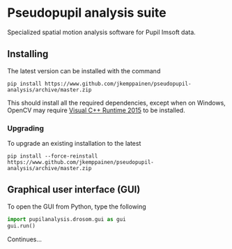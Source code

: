 <h1>Pseudopupil analysis suite</h1>
Specialized spatial motion analysis software for Pupil Imsoft data.


<h2>Installing</h2>

The latest version can be installed with the command

```
pip install https://www.github.com/jkemppainen/pseudopupil-analysis/archive/master.zip
```

This should install all the required dependencies, except when on Windows, OpenCV may require
[Visual C++ Runtime 2015](https://www.microsoft.com/download/details.aspx?id=48145) to be installed.


<h3>Upgrading</h3>

To upgrade an existing installation to the latest

```
pip install --force-reinstall https://www.github.com/jkemppainen/pseudopupil-analysis/archive/master.zip
```


<h2>Graphical user interface (GUI)</h2>

To open the GUI from Python, type the following

```python
import pupilanalysis.drosom.gui as gui
gui.run()
```

Continues...
